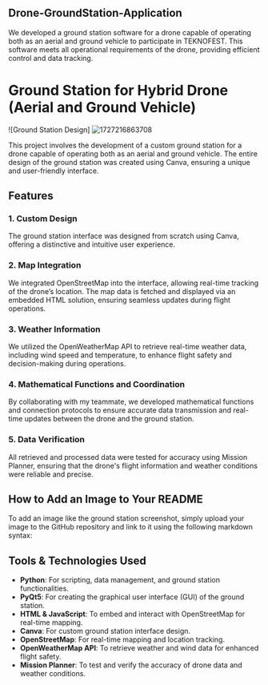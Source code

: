 ## Drone-GroundStation-Application
We developed a ground station software for a drone capable of operating both as an aerial and ground vehicle to participate in TEKNOFEST. This software meets all operational requirements of the drone, providing efficient control and data tracking.

# Ground Station for Hybrid Drone (Aerial and Ground Vehicle)

![Ground Station Design]
![1727216863708](https://github.com/user-attachments/assets/bf44b385-aa44-4555-b25e-fd9b87edb070)


This project involves the development of a custom ground station for a drone capable of operating both as an aerial and ground vehicle. The entire design of the ground station was created using Canva, ensuring a unique and user-friendly interface.

## Features

### 1. **Custom Design**
The ground station interface was designed from scratch using Canva, offering a distinctive and intuitive user experience.

### 2. **Map Integration**
We integrated OpenStreetMap into the interface, allowing real-time tracking of the drone’s location. The map data is fetched and displayed via an embedded HTML solution, ensuring seamless updates during flight operations.

### 3. **Weather Information**
We utilized the OpenWeatherMap API to retrieve real-time weather data, including wind speed and temperature, to enhance flight safety and decision-making during operations.

### 4. **Mathematical Functions and Coordination**
By collaborating with my teammate, we developed mathematical functions and connection protocols to ensure accurate data transmission and real-time updates between the drone and the ground station.

### 5. **Data Verification**
All retrieved and processed data were tested for accuracy using Mission Planner, ensuring that the drone's flight information and weather conditions were reliable and precise.

## How to Add an Image to Your README

To add an image like the ground station screenshot, simply upload your image to the GitHub repository and link to it using the following markdown syntax:


## Tools & Technologies Used

- **Python**: For scripting, data management, and ground station functionalities.
- **PyQt5**: For creating the graphical user interface (GUI) of the ground station.
- **HTML & JavaScript**: To embed and interact with OpenStreetMap for real-time mapping.
- **Canva**: For custom ground station interface design.
- **OpenStreetMap**: For real-time mapping and location tracking.
- **OpenWeatherMap API**: To retrieve weather and wind data for enhanced flight safety.
- **Mission Planner**: To test and verify the accuracy of drone data and weather conditions.

